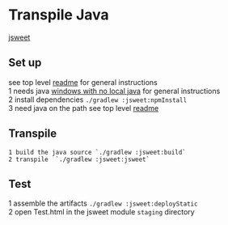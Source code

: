 # Transpile Java 

[jsweet](http://www.jsweet.org/)   
 

## Set up

see top level [readme](https://github.com/nsavageJVM/transpilers-dev) for general instructions  
1 needs java  [windows with no local java](https://github.com/nsavageJVM/transpilers-dev) for general instructions  
2 install dependencies `./gradlew :jsweet:npmInstall`    
3 need java on the path see top level [readme](https://github.com/nsavageJVM/transpilers-dev)  


## Transpile  
    
    1 build the java source `./gradlew :jsweet:build`
    2 transpile  `./gradlew :jsweet:jsweet`  

## Test 
   1 assemble the artifacts  `./gradlew :jsweet:deployStatic`  
   2 open  Test.html  in the jsweet module `staging` directory  